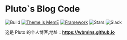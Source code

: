 # Pluto`s Blog Code

![Build](https://github.com/wbmins/Hugo/workflows/build/badge.svg)
[![Theme is MemE](https://img.shields.io/badge/Theme%20-LeaveIt-2a6df4)](https://github.com/wbmins/LeaveIt)
[![Framework](https://img.shields.io/badge/framework%20-hugo-ff4088?&logo=hugo)](https://github.com/gohugoio/hugo)
![Stars](https://img.shields.io/github/stars/wbmins/blog.svg)
![Slack](https://img.shields.io/badge/slack-996icu-green.svg?style=flat-square)

这是 Pluto 的个人博客,地址：**<https://wbmins.github.io>**
